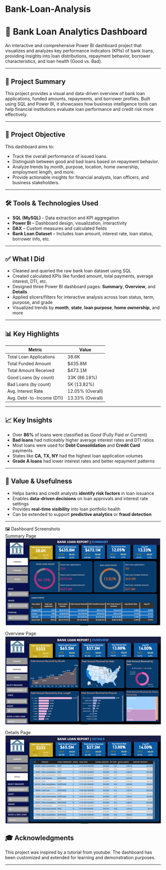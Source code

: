 # Bank-Loan-Analysis

# 🏦 Bank Loan Analytics Dashboard

An interactive and comprehensive Power BI dashboard project that visualizes and analyzes key performance indicators (KPIs) of bank loans, providing insights into loan distributions, repayment behavior, borrower characteristics, and loan health (Good vs. Bad).

---

## 📌 Project Summary

This project provides a visual and data-driven overview of bank loan applications, funded amounts, repayments, and borrower profiles. Built using SQL and Power BI, it showcases how business intelligence tools can help financial institutions evaluate loan performance and credit risk more effectively.

---
## 📌 Project Objective

This dashboard aims to:
- Track the overall performance of issued loans.
- Distinguish between good and bad loans based on repayment behavior.
- Analyze trends by month, purpose, location, home ownership, employment length, and more.
- Provide actionable insights for financial analysts, loan officers, and business stakeholders.

---
## 🛠️ Tools & Technologies Used

- **SQL (MySQL)** – Data extraction and KPI aggregation  
- **Power BI** – Dashboard design, visualization, interactivity  
- **DAX** – Custom measures and calculated fields  
- **Bank Loan Dataset** – Includes loan amount, interest rate, loan status, borrower info, etc.

---

## ✅ What I Did

- Cleaned and queried the raw bank loan dataset using SQL
- Created calculated KPIs like funded amount, total payments, average interest, DTI, etc.
- Designed three Power BI dashboard pages: **Summary**, **Overview**, and **Details**
- Applied slicers/filters for interactive analysis across loan status, term, purpose, and grade
- Visualized trends by **month**, **state**, **loan purpose**, **home ownership**, and more

---
## 📊 Key Highlights

| Metric                      | Value          |
|----------------------------|----------------|
| Total Loan Applications    | 38.6K           |
| Total Funded Amount        | $435.8M         |
| Total Amount Received      | $473.1M         |
| Good Loans (by count)      | 33K (86.18%)    |
| Bad Loans (by count)       | 5K (13.82%)     |
| Avg. Interest Rate         | 12.05% (Overall) |
| Avg. Debt-to-Income (DTI)  | 13.33% (Overall) |

---

## 📈 Key Insights

- Over **86%** of loans were classified as *Good* (Fully Paid or Current)
- **Bad loans** had noticeably higher average interest rates and DTI ratios
- Most loans were used for **Debt Consolidation** and **Credit Card** payments
- States like **CA, TX, NY** had the highest loan application volumes
- **Grade A loans** had lower interest rates and better repayment patterns

---

## 🎯 Value & Usefulness

- Helps banks and credit analysts **identify risk factors** in loan issuance
- Enables **data-driven decisions** on loan approvals and interest rate settings
- Provides **real-time visibility** into loan portfolio health
- Can be extended to support **predictive analytics** or **fraud detection**

---
🖼️ Dashboard Screenshots  
Summary Page
![Summary Dashboard](./images/Summary.png)

Overview Page
![Overview Dashboard](./images/Overview.png)

Details Page
![Detail Dashboard](./images/Details.png)

## 🎓 Acknowledgments

This project was inspired by a tutorial from youtube. The dashboard has been customized and extended for learning and demonstration purposes.

---

